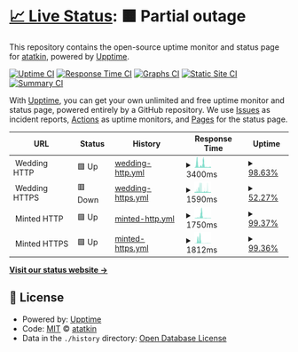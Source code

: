 # [📈 Live Status](https://atatkin.github.io/milos-uptime): <!--live status--> **🟧 Partial outage**

This repository contains the open-source uptime monitor and status page for [atatkin](https://atatkin.github.io/milos-uptime), powered by [Upptime](https://github.com/upptime/upptime).

[![Uptime CI](https://github.com/atatkin/milos-uptime/workflows/Uptime%20CI/badge.svg)](https://github.com/atatkin/milos-uptime/actions?query=workflow%3A%22Uptime+CI%22)
[![Response Time CI](https://github.com/atatkin/milos-uptime/workflows/Response%20Time%20CI/badge.svg)](https://github.com/atatkin/milos-uptime/actions?query=workflow%3A%22Response+Time+CI%22)
[![Graphs CI](https://github.com/atatkin/milos-uptime/workflows/Graphs%20CI/badge.svg)](https://github.com/atatkin/milos-uptime/actions?query=workflow%3A%22Graphs+CI%22)
[![Static Site CI](https://github.com/atatkin/milos-uptime/workflows/Static%20Site%20CI/badge.svg)](https://github.com/atatkin/milos-uptime/actions?query=workflow%3A%22Static+Site+CI%22)
[![Summary CI](https://github.com/atatkin/milos-uptime/workflows/Summary%20CI/badge.svg)](https://github.com/atatkin/milos-uptime/actions?query=workflow%3A%22Summary+CI%22)

With [Upptime](https://upptime.js.org), you can get your own unlimited and free uptime monitor and status page, powered entirely by a GitHub repository. We use [Issues](https://github.com/atatkin/milos-uptime/issues) as incident reports, [Actions](https://github.com/atatkin/milos-uptime/actions) as uptime monitors, and [Pages](https://atatkin.github.io/milos-uptime) for the status page.

<!--start: status pages-->
<!-- This summary is generated by Upptime (https://github.com/upptime/upptime) -->
<!-- Do not edit this manually, your changes will be overwritten -->
<!-- prettier-ignore -->
| URL | Status | History | Response Time | Uptime |
| --- | ------ | ------- | ------------- | ------ |
| <img alt="" src="https://favicons.githubusercontent.com/null" height="13"> Wedding HTTP | 🟩 Up | [wedding-http.yml](https://github.com/atatkin/milos-uptime/commits/HEAD/history/wedding-http.yml) | <details><summary><img alt="Response time graph" src="./graphs/wedding-http/response-time-week.png" height="20"> 3400ms</summary><br><a href="https://atatkin.github.io/milos-uptime/history/wedding-http"><img alt="Response time 811" src="https://img.shields.io/endpoint?url=https%3A%2F%2Fraw.githubusercontent.com%2Fatatkin%2Fmilos-uptime%2FHEAD%2Fapi%2Fwedding-http%2Fresponse-time.json"></a><br><a href="https://atatkin.github.io/milos-uptime/history/wedding-http"><img alt="24-hour response time 875" src="https://img.shields.io/endpoint?url=https%3A%2F%2Fraw.githubusercontent.com%2Fatatkin%2Fmilos-uptime%2FHEAD%2Fapi%2Fwedding-http%2Fresponse-time-day.json"></a><br><a href="https://atatkin.github.io/milos-uptime/history/wedding-http"><img alt="7-day response time 3400" src="https://img.shields.io/endpoint?url=https%3A%2F%2Fraw.githubusercontent.com%2Fatatkin%2Fmilos-uptime%2FHEAD%2Fapi%2Fwedding-http%2Fresponse-time-week.json"></a><br><a href="https://atatkin.github.io/milos-uptime/history/wedding-http"><img alt="30-day response time 2905" src="https://img.shields.io/endpoint?url=https%3A%2F%2Fraw.githubusercontent.com%2Fatatkin%2Fmilos-uptime%2FHEAD%2Fapi%2Fwedding-http%2Fresponse-time-month.json"></a><br><a href="https://atatkin.github.io/milos-uptime/history/wedding-http"><img alt="1-year response time 857" src="https://img.shields.io/endpoint?url=https%3A%2F%2Fraw.githubusercontent.com%2Fatatkin%2Fmilos-uptime%2FHEAD%2Fapi%2Fwedding-http%2Fresponse-time-year.json"></a></details> | <details><summary><a href="https://atatkin.github.io/milos-uptime/history/wedding-http">98.63%</a></summary><a href="https://atatkin.github.io/milos-uptime/history/wedding-http"><img alt="All-time uptime 99.77%" src="https://img.shields.io/endpoint?url=https%3A%2F%2Fraw.githubusercontent.com%2Fatatkin%2Fmilos-uptime%2FHEAD%2Fapi%2Fwedding-http%2Fuptime.json"></a><br><a href="https://atatkin.github.io/milos-uptime/history/wedding-http"><img alt="24-hour uptime 100.00%" src="https://img.shields.io/endpoint?url=https%3A%2F%2Fraw.githubusercontent.com%2Fatatkin%2Fmilos-uptime%2FHEAD%2Fapi%2Fwedding-http%2Fuptime-day.json"></a><br><a href="https://atatkin.github.io/milos-uptime/history/wedding-http"><img alt="7-day uptime 98.63%" src="https://img.shields.io/endpoint?url=https%3A%2F%2Fraw.githubusercontent.com%2Fatatkin%2Fmilos-uptime%2FHEAD%2Fapi%2Fwedding-http%2Fuptime-week.json"></a><br><a href="https://atatkin.github.io/milos-uptime/history/wedding-http"><img alt="30-day uptime 99.26%" src="https://img.shields.io/endpoint?url=https%3A%2F%2Fraw.githubusercontent.com%2Fatatkin%2Fmilos-uptime%2FHEAD%2Fapi%2Fwedding-http%2Fuptime-month.json"></a><br><a href="https://atatkin.github.io/milos-uptime/history/wedding-http"><img alt="1-year uptime 99.75%" src="https://img.shields.io/endpoint?url=https%3A%2F%2Fraw.githubusercontent.com%2Fatatkin%2Fmilos-uptime%2FHEAD%2Fapi%2Fwedding-http%2Fuptime-year.json"></a></details>
| <img alt="" src="https://favicons.githubusercontent.com/null" height="13"> Wedding HTTPS | 🟥 Down | [wedding-https.yml](https://github.com/atatkin/milos-uptime/commits/HEAD/history/wedding-https.yml) | <details><summary><img alt="Response time graph" src="./graphs/wedding-https/response-time-week.png" height="20"> 1590ms</summary><br><a href="https://atatkin.github.io/milos-uptime/history/wedding-https"><img alt="Response time 431" src="https://img.shields.io/endpoint?url=https%3A%2F%2Fraw.githubusercontent.com%2Fatatkin%2Fmilos-uptime%2FHEAD%2Fapi%2Fwedding-https%2Fresponse-time.json"></a><br><a href="https://atatkin.github.io/milos-uptime/history/wedding-https"><img alt="24-hour response time 757" src="https://img.shields.io/endpoint?url=https%3A%2F%2Fraw.githubusercontent.com%2Fatatkin%2Fmilos-uptime%2FHEAD%2Fapi%2Fwedding-https%2Fresponse-time-day.json"></a><br><a href="https://atatkin.github.io/milos-uptime/history/wedding-https"><img alt="7-day response time 1590" src="https://img.shields.io/endpoint?url=https%3A%2F%2Fraw.githubusercontent.com%2Fatatkin%2Fmilos-uptime%2FHEAD%2Fapi%2Fwedding-https%2Fresponse-time-week.json"></a><br><a href="https://atatkin.github.io/milos-uptime/history/wedding-https"><img alt="30-day response time 1069" src="https://img.shields.io/endpoint?url=https%3A%2F%2Fraw.githubusercontent.com%2Fatatkin%2Fmilos-uptime%2FHEAD%2Fapi%2Fwedding-https%2Fresponse-time-month.json"></a><br><a href="https://atatkin.github.io/milos-uptime/history/wedding-https"><img alt="1-year response time 433" src="https://img.shields.io/endpoint?url=https%3A%2F%2Fraw.githubusercontent.com%2Fatatkin%2Fmilos-uptime%2FHEAD%2Fapi%2Fwedding-https%2Fresponse-time-year.json"></a></details> | <details><summary><a href="https://atatkin.github.io/milos-uptime/history/wedding-https">52.27%</a></summary><a href="https://atatkin.github.io/milos-uptime/history/wedding-https"><img alt="All-time uptime 99.15%" src="https://img.shields.io/endpoint?url=https%3A%2F%2Fraw.githubusercontent.com%2Fatatkin%2Fmilos-uptime%2FHEAD%2Fapi%2Fwedding-https%2Fuptime.json"></a><br><a href="https://atatkin.github.io/milos-uptime/history/wedding-https"><img alt="24-hour uptime 55.39%" src="https://img.shields.io/endpoint?url=https%3A%2F%2Fraw.githubusercontent.com%2Fatatkin%2Fmilos-uptime%2FHEAD%2Fapi%2Fwedding-https%2Fuptime-day.json"></a><br><a href="https://atatkin.github.io/milos-uptime/history/wedding-https"><img alt="7-day uptime 52.27%" src="https://img.shields.io/endpoint?url=https%3A%2F%2Fraw.githubusercontent.com%2Fatatkin%2Fmilos-uptime%2FHEAD%2Fapi%2Fwedding-https%2Fuptime-week.json"></a><br><a href="https://atatkin.github.io/milos-uptime/history/wedding-https"><img alt="30-day uptime 88.59%" src="https://img.shields.io/endpoint?url=https%3A%2F%2Fraw.githubusercontent.com%2Fatatkin%2Fmilos-uptime%2FHEAD%2Fapi%2Fwedding-https%2Fuptime-month.json"></a><br><a href="https://atatkin.github.io/milos-uptime/history/wedding-https"><img alt="1-year uptime 99.05%" src="https://img.shields.io/endpoint?url=https%3A%2F%2Fraw.githubusercontent.com%2Fatatkin%2Fmilos-uptime%2FHEAD%2Fapi%2Fwedding-https%2Fuptime-year.json"></a></details>
| <img alt="" src="https://favicons.githubusercontent.com/null" height="13"> Minted HTTP | 🟩 Up | [minted-http.yml](https://github.com/atatkin/milos-uptime/commits/HEAD/history/minted-http.yml) | <details><summary><img alt="Response time graph" src="./graphs/minted-http/response-time-week.png" height="20"> 1750ms</summary><br><a href="https://atatkin.github.io/milos-uptime/history/minted-http"><img alt="Response time 1101" src="https://img.shields.io/endpoint?url=https%3A%2F%2Fraw.githubusercontent.com%2Fatatkin%2Fmilos-uptime%2FHEAD%2Fapi%2Fminted-http%2Fresponse-time.json"></a><br><a href="https://atatkin.github.io/milos-uptime/history/minted-http"><img alt="24-hour response time 283" src="https://img.shields.io/endpoint?url=https%3A%2F%2Fraw.githubusercontent.com%2Fatatkin%2Fmilos-uptime%2FHEAD%2Fapi%2Fminted-http%2Fresponse-time-day.json"></a><br><a href="https://atatkin.github.io/milos-uptime/history/minted-http"><img alt="7-day response time 1750" src="https://img.shields.io/endpoint?url=https%3A%2F%2Fraw.githubusercontent.com%2Fatatkin%2Fmilos-uptime%2FHEAD%2Fapi%2Fminted-http%2Fresponse-time-week.json"></a><br><a href="https://atatkin.github.io/milos-uptime/history/minted-http"><img alt="30-day response time 1106" src="https://img.shields.io/endpoint?url=https%3A%2F%2Fraw.githubusercontent.com%2Fatatkin%2Fmilos-uptime%2FHEAD%2Fapi%2Fminted-http%2Fresponse-time-month.json"></a><br><a href="https://atatkin.github.io/milos-uptime/history/minted-http"><img alt="1-year response time 1142" src="https://img.shields.io/endpoint?url=https%3A%2F%2Fraw.githubusercontent.com%2Fatatkin%2Fmilos-uptime%2FHEAD%2Fapi%2Fminted-http%2Fresponse-time-year.json"></a></details> | <details><summary><a href="https://atatkin.github.io/milos-uptime/history/minted-http">99.37%</a></summary><a href="https://atatkin.github.io/milos-uptime/history/minted-http"><img alt="All-time uptime 99.69%" src="https://img.shields.io/endpoint?url=https%3A%2F%2Fraw.githubusercontent.com%2Fatatkin%2Fmilos-uptime%2FHEAD%2Fapi%2Fminted-http%2Fuptime.json"></a><br><a href="https://atatkin.github.io/milos-uptime/history/minted-http"><img alt="24-hour uptime 100.00%" src="https://img.shields.io/endpoint?url=https%3A%2F%2Fraw.githubusercontent.com%2Fatatkin%2Fmilos-uptime%2FHEAD%2Fapi%2Fminted-http%2Fuptime-day.json"></a><br><a href="https://atatkin.github.io/milos-uptime/history/minted-http"><img alt="7-day uptime 99.37%" src="https://img.shields.io/endpoint?url=https%3A%2F%2Fraw.githubusercontent.com%2Fatatkin%2Fmilos-uptime%2FHEAD%2Fapi%2Fminted-http%2Fuptime-week.json"></a><br><a href="https://atatkin.github.io/milos-uptime/history/minted-http"><img alt="30-day uptime 99.48%" src="https://img.shields.io/endpoint?url=https%3A%2F%2Fraw.githubusercontent.com%2Fatatkin%2Fmilos-uptime%2FHEAD%2Fapi%2Fminted-http%2Fuptime-month.json"></a><br><a href="https://atatkin.github.io/milos-uptime/history/minted-http"><img alt="1-year uptime 99.81%" src="https://img.shields.io/endpoint?url=https%3A%2F%2Fraw.githubusercontent.com%2Fatatkin%2Fmilos-uptime%2FHEAD%2Fapi%2Fminted-http%2Fuptime-year.json"></a></details>
| <img alt="" src="https://favicons.githubusercontent.com/null" height="13"> Minted HTTPS | 🟩 Up | [minted-https.yml](https://github.com/atatkin/milos-uptime/commits/HEAD/history/minted-https.yml) | <details><summary><img alt="Response time graph" src="./graphs/minted-https/response-time-week.png" height="20"> 1812ms</summary><br><a href="https://atatkin.github.io/milos-uptime/history/minted-https"><img alt="Response time 656" src="https://img.shields.io/endpoint?url=https%3A%2F%2Fraw.githubusercontent.com%2Fatatkin%2Fmilos-uptime%2FHEAD%2Fapi%2Fminted-https%2Fresponse-time.json"></a><br><a href="https://atatkin.github.io/milos-uptime/history/minted-https"><img alt="24-hour response time 85" src="https://img.shields.io/endpoint?url=https%3A%2F%2Fraw.githubusercontent.com%2Fatatkin%2Fmilos-uptime%2FHEAD%2Fapi%2Fminted-https%2Fresponse-time-day.json"></a><br><a href="https://atatkin.github.io/milos-uptime/history/minted-https"><img alt="7-day response time 1812" src="https://img.shields.io/endpoint?url=https%3A%2F%2Fraw.githubusercontent.com%2Fatatkin%2Fmilos-uptime%2FHEAD%2Fapi%2Fminted-https%2Fresponse-time-week.json"></a><br><a href="https://atatkin.github.io/milos-uptime/history/minted-https"><img alt="30-day response time 722" src="https://img.shields.io/endpoint?url=https%3A%2F%2Fraw.githubusercontent.com%2Fatatkin%2Fmilos-uptime%2FHEAD%2Fapi%2Fminted-https%2Fresponse-time-month.json"></a><br><a href="https://atatkin.github.io/milos-uptime/history/minted-https"><img alt="1-year response time 633" src="https://img.shields.io/endpoint?url=https%3A%2F%2Fraw.githubusercontent.com%2Fatatkin%2Fmilos-uptime%2FHEAD%2Fapi%2Fminted-https%2Fresponse-time-year.json"></a></details> | <details><summary><a href="https://atatkin.github.io/milos-uptime/history/minted-https">99.36%</a></summary><a href="https://atatkin.github.io/milos-uptime/history/minted-https"><img alt="All-time uptime 99.76%" src="https://img.shields.io/endpoint?url=https%3A%2F%2Fraw.githubusercontent.com%2Fatatkin%2Fmilos-uptime%2FHEAD%2Fapi%2Fminted-https%2Fuptime.json"></a><br><a href="https://atatkin.github.io/milos-uptime/history/minted-https"><img alt="24-hour uptime 100.00%" src="https://img.shields.io/endpoint?url=https%3A%2F%2Fraw.githubusercontent.com%2Fatatkin%2Fmilos-uptime%2FHEAD%2Fapi%2Fminted-https%2Fuptime-day.json"></a><br><a href="https://atatkin.github.io/milos-uptime/history/minted-https"><img alt="7-day uptime 99.36%" src="https://img.shields.io/endpoint?url=https%3A%2F%2Fraw.githubusercontent.com%2Fatatkin%2Fmilos-uptime%2FHEAD%2Fapi%2Fminted-https%2Fuptime-week.json"></a><br><a href="https://atatkin.github.io/milos-uptime/history/minted-https"><img alt="30-day uptime 99.56%" src="https://img.shields.io/endpoint?url=https%3A%2F%2Fraw.githubusercontent.com%2Fatatkin%2Fmilos-uptime%2FHEAD%2Fapi%2Fminted-https%2Fuptime-month.json"></a><br><a href="https://atatkin.github.io/milos-uptime/history/minted-https"><img alt="1-year uptime 99.84%" src="https://img.shields.io/endpoint?url=https%3A%2F%2Fraw.githubusercontent.com%2Fatatkin%2Fmilos-uptime%2FHEAD%2Fapi%2Fminted-https%2Fuptime-year.json"></a></details>

<!--end: status pages-->

[**Visit our status website →**](https://atatkin.github.io/milos-uptime)

## 📄 License

- Powered by: [Upptime](https://github.com/upptime/upptime)
- Code: [MIT](./LICENSE) © [atatkin](https://atatkin.github.io/milos-uptime)
- Data in the `./history` directory: [Open Database License](https://opendatacommons.org/licenses/odbl/1-0/)
